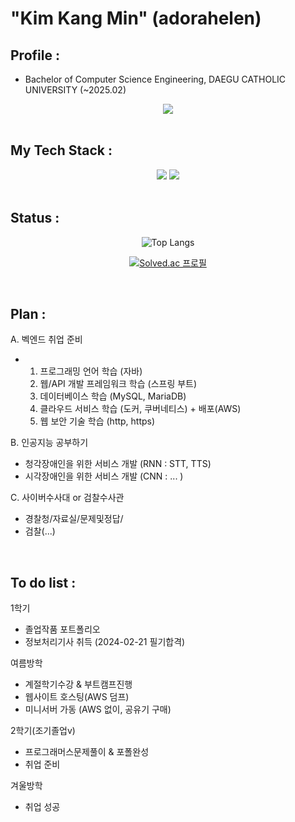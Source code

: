 # "Kim Kang Min" (adorahelen)

## Profile : 
- Bachelor of Computer Science Engineering,
  DAEGU CATHOLIC UNIVERSITY (~2025.02)


<div align="center">
  <a href="mailto:adorahelenmin@gmail.com"><img src="https://img.shields.io/badge/Gmail-EA4335?style=for-the-badge&logo=Gmail&logoColor=white" /></a>
</div>
</br>
  
## My Tech Stack :
<div align="center">
  <img src="https://img.shields.io/badge/Spring-6DB33F?style=for-the-badge&logo=Spring&logoColor=white" />
  <img src="https://img.shields.io/badge/MySQL-4479A1?style=for-the-badge&logo=MySQL&logoColor=white" />
</div>
</br>


## Status :
<div align="center">

![Top Langs](https://github-readme-stats.vercel.app/api/top-langs/?username=adorahelen)

[![Solved.ac
프로필](http://mazassumnida.wtf/api/generate_badge?boj=adorahelen)](https://solved.ac/adorahelen)

</div>
</br>

## Plan :
A. 벡엔드 취업 준비
- 1. 프로그래밍 언어 학습 (자바)
  2. 웹/API 개발 프레임워크 학습 (스프링 부트)
  3. 데이터베이스 학습 (MySQL, MariaDB) 
  4. 클라우드 서비스 학습 (도커, 쿠버네티스) + 배포(AWS)
  5. 웹 보안 기술 학습 (http, https)

B. 인공지능 공부하기
- 청각장애인을 위한 서비스 개발 (RNN : STT, TTS)
- 시각장애인을 위한 서비스 개발 (CNN : ... )

C. 사이버수사대 or 검찰수사관
- 경찰청/자료실/문제및정답/
- 검찰(...)

</div>
</br>

## To do list :
1학기
- 졸업작품 포트폴리오
- 정보처리기사 취득
  (2024-02-21 필기합격)

여름방학
- 계절학기수강 & 부트캠프진행
- 웹사이트 호스팅(AWS 덤프)
- 미니서버 가동 (AWS 없이, 공유기 구매)

2학기(조기졸업v)
- 프로그래머스문제풀이 & 포폴완성
- 취업 준비

겨울방학 
- 취업 성공 

<!--
**adorahelen/adorahelen** is a ✨ _special_ ✨ repository because its `README.md` (this file) appears on your GitHub profile.

Here are some ideas to get you started:

- 🔭 I’m currently working on ...
- 🌱 I’m currently learning ...
- 👯 I’m looking to collaborate on ...
- 🤔 I’m looking for help with ...
- 💬 Ask me about ...
- 📫 How to reach me: ...
- 😄 Pronouns: ...
- ⚡ Fun fact: ...
-->
